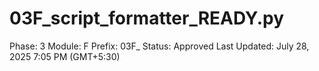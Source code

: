 # 03F_script_formatter_READY.py

Phase: 3
Module: F
Prefix: 03F_
Status: Approved
Last Updated: July 28, 2025 7:05 PM (GMT+5:30)
